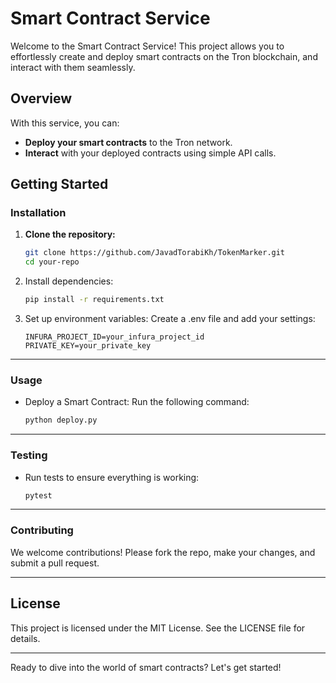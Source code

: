 # Smart Contract Service

Welcome to the Smart Contract Service! This project allows you to effortlessly create and deploy smart contracts on the Tron blockchain, and interact with them seamlessly.

## Overview

With this service, you can:
- **Deploy your smart contracts** to the Tron network.
- **Interact** with your deployed contracts using simple API calls.

## Getting Started

### Installation

1. **Clone the repository:**

   ```bash
   git clone https://github.com/JavadTorabiKh/TokenMarker.git
   cd your-repo
    ```
2. Install dependencies:
    ```bash
    pip install -r requirements.txt
    ```
3. Set up environment variables: Create a .env file and add your settings:
    ```env
    INFURA_PROJECT_ID=your_infura_project_id
    PRIVATE_KEY=your_private_key
    ```

---

### Usage
- Deploy a Smart Contract: Run the following command:

    ```bash
    python deploy.py
    ```


---

### Testing
- Run tests to ensure everything is working:

    ```bash
    pytest
    ```

---

### Contributing
We welcome contributions! Please fork the repo, make your changes, and submit a pull request.

---

## License
This project is licensed under the MIT License. See the LICENSE file for details.

---

Ready to dive into the world of smart contracts? Let's get started!

